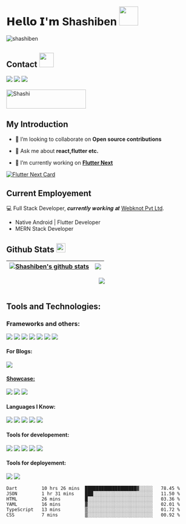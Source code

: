 # 𝗛𝗲𝗹𝗹𝗼 𝗜'𝗺 Shashiben  <img src = "https://raw.githubusercontent.com/MartinHeinz/MartinHeinz/master/wave.gif" width = 50>
<p align="left"> <img src="https://komarev.com/ghpvc/?username=shashiben&label=Profile%20views&color=0e75b6&style=flat" alt="shashiben" /> </p>

## Contact <img src='https://raw.githubusercontent.com/ShahriarShafin/ShahriarShafin/main/Assets/handshake.gif' width="38">

<a href="mailto:kumarshashi5294@gmail.com"><img src="https://img.shields.io/badge/Gmail-D14836?style=for-the-badge&logo=gmail&logoColor=white"></a>
<a href="https://wa.me/+917997217156"><img src="https://img.shields.io/badge/WhatsApp-25D366?style=for-the-badge&logo=whatsapp&logoColor=white"></a>
<a href="https://twitter.com/Shashi35744438"><img src="https://img.shields.io/badge/Twitter-1DA1F2?style=for-the-badge&logo=twitter&logoColor=white"></a>
<br>
<br>
<a href="https://www.buymeacoffee.com/shashiben"> <img align="center" src="https://cdn.buymeacoffee.com/buttons/v2/default-orange.png" height="50" width="210" alt="Shashi" /></a>
## My Introduction

- 👯 I’m looking to collaborate on **Open source contributions**

- 💬 Ask me about **react,flutter etc.**

- 🔭 I’m currently working on [**Flutter Next**](https://pub.dev/packages/flutter_next)

 
[![Flutter Next Card](https://github-readme-stats.vercel.app/api/pin/?username=shashiben&repo=flutter_next&theme=radical&hide_border=true)](https://github.com/shashiben/github-readme-stats)
 
## Current Employement
:computer: Full Stack Developer, 𝒄𝒖𝒓𝒓𝒆𝒏𝒕𝒍𝒚 𝒘𝒐𝒓𝒌𝒊𝒏𝒈 𝒂𝒕 [Webknot Pvt Ltd](https://gowebknot.com).
- Native Android | Flutter Developer
- MERN Stack Developer

## Github Stats <img src='https://media1.giphy.com/media/du3J3cXyzhj75IOgvA/giphy.gif?cid=ecf05e47x2g034i9pzwtzzsd3xgg2w9nr94t4tflbbgo3008&rid=giphy.gif' width='24'>

| <a href="https://github.com/shashiben/github-readme-stats"><img align="center" src="https://github-readme-stats.vercel.app/api?username=shashiben&show_icons=true&include_all_commits=true&theme=radical&hide_border=true" alt="Shashiben's github stats" /></a> | <a href="https://github.com/shashiben/github-readme-stats"><img align="center" src="https://github-readme-stats.vercel.app/api/top-langs/?username=shashiben&layout=compact&theme=radical&hide_border=true" /></a> |
| ------------- | ------------- |
<p align="center">
  <img src ="https://github-readme-streak-stats.herokuapp.com?user=shashiben&theme=radical&hide_border=true">
  <br>
  <br>
 
</p>


## Tools and Technologies:

### Frameworks and others:
<p>
  <img src="https://img.shields.io/badge/Flutter-%2302569B.svg?style=for-the-badge&logo=Flutter&logoColor=white"/>
  <img src="https://img.shields.io/badge/Android-3DDC84?style=for-the-badge&logo=android&logoColor=white"/>
  <img src="https://img.shields.io/badge/firebase-%23039BE5.svg?style=for-the-badge&logo=firebase"/>
  <img src="https://img.shields.io/badge/node.js-6DA55F?style=for-the-badge&logo=node.js&logoColor=white"/>
  <img src="https://img.shields.io/badge/react-%2320232a.svg?style=for-the-badge&logo=react&logoColor=%2361DAFB"/>
  <img src="https://img.shields.io/badge/express.js-%23404d59.svg?style=for-the-badge&logo=express&logoColor=%2361DAFB"/>
  <img src="https://img.shields.io/badge/MongoDB-%234ea94b.svg?style=for-the-badge&logo=mongodb&logoColor=white"/>
</p>

#### For Blogs:

<a href="https://medium.com/@ben75930"><img src="https://img.shields.io/badge/Medium-12100E?style=for-the-badge&logo=medium&logoColor=white"></p>

#### Showcase:
[![](https://img.shields.io/badge/-@shashiben-%23181717?style=flat-square&logo=github)](https://github.com/shashiben)
[![](https://img.shields.io/badge/-@shashiben-%23000000?style=flat-square&logo=codepen)](https://codepen.io/shashiben)
[![](https://img.shields.io/website?color=0ab9e6&style=flat-square&up_message=shashiben.me&url=https%3A%2F%2Fshashiben.me)](https://shashiben.me)

#### Languages I Know:
<p>
 <img src="https://img.shields.io/badge/Java-ED8B00?style=for-the-badge&logo=java&logoColor=white"/>
<img src="https://img.shields.io/badge/Kotlin-0095D5?&style=for-the-badge&logo=kotlin&logoColor=white"/>
<img src="https://img.shields.io/badge/Dart-0175C2?style=for-the-badge&logo=dart&logoColor=white"/>
<img src="https://img.shields.io/badge/Python-3776AB?style=for-the-badge&logo=python&logoColor=white"/>
<img src="https://img.shields.io/badge/JavaScript-323330?style=for-the-badge&logo=javascript&logoColor=F7DF1E"/>
</p>

#### Tools for developement:
<p>
  <img src="https://img.shields.io/badge/Postman-FF6C37?style=for-the-badge&logo=postman&logoColor=white"/>
  <img src="https://img.shields.io/badge/Visual%20Studio%20Code-0078d7.svg?style=for-the-badge&logo=visual-studio-code&logoColor=white"/>
  <img src="https://img.shields.io/badge/Android%20Studio-3DDC84.svg?style=for-the-badge&logo=android-studio&logoColor=white"/>
  <img src="https://img.shields.io/badge/jira-%230A0FFF.svg?style=for-the-badge&logo=jira&logoColor=white"/>
  <img src="https://img.shields.io/badge/Notion-%23000000.svg?style=for-the-badge&logo=notion&logoColor=white"/>
</p>


#### Tools for deployement:
<p>
  <img src="https://img.shields.io/badge/Netlify-00C7B7?style=for-the-badge&logo=netlify&logoColor=white"/>
  <img src="https://img.shields.io/badge/Heroku-430098?style=for-the-badge&logo=heroku&logoColor=white"/>
</p>




<!--START_SECTION:waka-->

```text
Dart         10 hrs 26 mins  ███████████████████▓░░░░░   78.45 %
JSON         1 hr 31 mins    ███░░░░░░░░░░░░░░░░░░░░░░   11.50 %
HTML         26 mins         █░░░░░░░░░░░░░░░░░░░░░░░░   03.36 %
YAML         16 mins         ▓░░░░░░░░░░░░░░░░░░░░░░░░   02.01 %
TypeScript   13 mins         ▒░░░░░░░░░░░░░░░░░░░░░░░░   01.72 %
CSS          7 mins          ▒░░░░░░░░░░░░░░░░░░░░░░░░   00.92 %
```

<!--END_SECTION:waka-->
